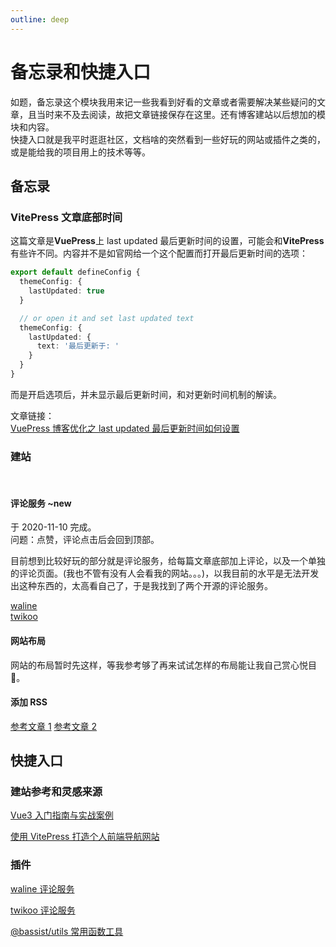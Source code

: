 ```yaml
---
outline: deep
---
```


# 备忘录和快捷入口

如题，备忘录这个模块我用来记一些我看到好看的文章或者需要解决某些疑问的文章，且当时来不及去阅读，故把文章链接保存在这里。还有博客建站以后想加的模块和内容。  
快捷入口就是我平时逛逛社区，文档啥的突然看到一些好玩的网站或插件之类的，或是能给我的项目用上的技术等等。

## 备忘录

### VitePress 文章底部时间

这篇文章是**VuePress**上 last updated 最后更新时间的设置，可能会和**VitePress**有些许不同。内容并不是如官网给一个这个配置而打开最后更新时间的选项：

```ts
export default defineConfig {
  themeConfig: {
    lastUpdated: true
  }

  // or open it and set last updated text
  themeConfig: {
    lastUpdated: {
      text: '最后更新于: '
    }
  }
}
```

而是开启选项后，并未显示最后更新时间，和对更新时间机制的解读。

文章链接：  
[VuePress 博客优化之 last updated 最后更新时间如何设置](https://github.com/mqyqingfeng/Blog/issues/244)

### 建站

<br />

#### 评论服务 ~new

于 2020-11-10 完成。  
问题：点赞，评论点击后会回到顶部。

目前想到比较好玩的部分就是评论服务，给每篇文章底部加上评论，以及一个单独的评论页面。(我也不管有没有人会看我的网站。。。)，以我目前的水平是无法开发出这种东西的，太高看自己了，于是我找到了两个开源的评论服务。

[waline](https://waline.js.org)  
[twikoo](https://twikoo.js.org)

#### 网站布局

网站的布局暂时先这样，等我参考够了再来试试怎样的布局能让我自己赏心悦目 🙂。

#### 添加 RSS

[参考文章 1](https://laros.io/generating-an-rss-feed-with-vitepress)
[参考文章 2](https://chodocs.cn/program/vitepress-plugin/#%E6%96%87%E6%A1%A3%E6%94%AF%E6%8C%81-rss-%E8%AE%A2%E9%98%85)

## 快捷入口

### 建站参考和灵感来源

[Vue3 入门指南与实战案例](https://vue3.chengpeiquan.com/)

[使用 VitePress 打造个人前端导航网站](https://juejin.cn/post/7204860462239498296)

### 插件

[waline 评论服务](https://waline.js.org)

[twikoo 评论服务](https://twikoo.js.org)

[@bassist/utils 常用函数工具](https://paka.dev/npm/@bassist/utils@0.14.0/api)
